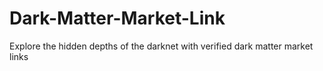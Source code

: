 # Dark-Matter-Market-Link
Explore the hidden depths of the darknet with verified dark matter market links
